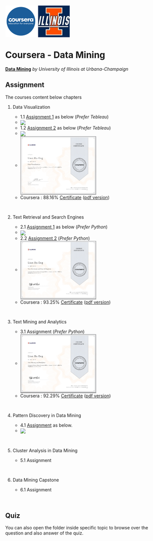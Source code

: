 <img src='figure/coursera.jpg' width='100' align='center' valign='middle'>   <img src='figure/Illinois.jpg' width='100' align='center' valign='middle'>

# Coursera - Data Mining

[**Data Mining**](https://www.coursera.org/specializations/data-mining) *by University of Illinois at Urbana-Champaign*

## Assignment

The courses content below chapters

1. Data Visualization

    - 1.1 [Assignment 1](http://englianhu.github.io/2016/04/Programming%20Assignment%201%20Submission.html) as below (*Prefer Tebleau*)
    - <img src='figure/20160922_015212.gif' width='240' align='center' valign='middle'>
    - 1.2 [Assignment 2](http://rpubs.com/englianhu/177151) as below (*Prefer Tebleau*)
    - <img src='figure/20160922_015545.gif' width='240' align='center' valign='middle'>
    - <img src='1 Data Visualization/figure/01 Data Visualization.png' width='240' align='center' valign='middle'>
    - Coursera : 88.16% [Certificate](https://www.coursera.org/account/accomplishments/certificate/THXLR367Y3PR) ([pdf version](https://raw.githubusercontent.com/englianhu/Coursera-Data-Mining/81a15a3c69d6f39bb9f5af28fb8a3f05e8c21b55/1%20Data%20Visualization/01%20Data%20Visualization.pdf))

<br>

2. Text Retrieval and Search Engines

    - 2.1 [Assignment 1](https://beta.rstudioconnect.com/englianhu/Programming-Assignment-1-Submission/) as below (*Prefer Python*)
    - <img src='figure/20160922_015848.gif' width='240' align='center' valign='middle'>
    - 2.2 [Assignment 2](https://beta.rstudioconnect.com/englianhu/Programming-Assignment-2-Submission/) (*Prefer Python*)
    - <img src='2 Text Retrieval and Search Engines/figure/02 Text Retrieval and Search Engines.png' width='240' align='center' valign='middle'>
    - Coursera : 93.25% [Certificate](https://www.coursera.org/account/accomplishments/certificate/9MK37PQWCWCU) ([pdf version](https://raw.githubusercontent.com/englianhu/Coursera-Data-Mining/81a15a3c69d6f39bb9f5af28fb8a3f05e8c21b55/2%20Text%20Retrieval%20and%20Search%20Engines/02%20Text%20Retrieval%20and%20Search%20Engines.pdf))

<br>

3. Text Mining and Analytics

    - 3.1 Assignment (*Prefer Python*)
    - <img src='3 Text Mining and Analytics/figure/03 Text Mining and Analytics.png' width='240' align='center' valign='middle'>
    - Coursera : 92.29% [Certificate](https://www.coursera.org/account/accomplishments/certificate/8D8V4VJJUVYK) ([pdf version](https://raw.githubusercontent.com/englianhu/Coursera-Data-Mining/81a15a3c69d6f39bb9f5af28fb8a3f05e8c21b55/3%20Text%20Mining%20and%20Analytics/03%20Text%20Mining%20and%20Analytics.pdf))

<br>

4. Pattern Discovery in Data Mining

    - 4.1 [Assignment](http://rpubs.com/englianhu/pattern-discovery-in-data-mining-assignment1) as below.
    - <img src='figure/20160922_014651.gif' width='240' align='center' valign='middle'>

<br>

5. Cluster Analysis in Data Mining

    - 5.1 Assignment

<br>

6. Data Mining Capstone

    - 6.1 Assignment

<br>

## Quiz

  You can also open the folder inside specific topic to browse over the question and also answer of the quiz.

